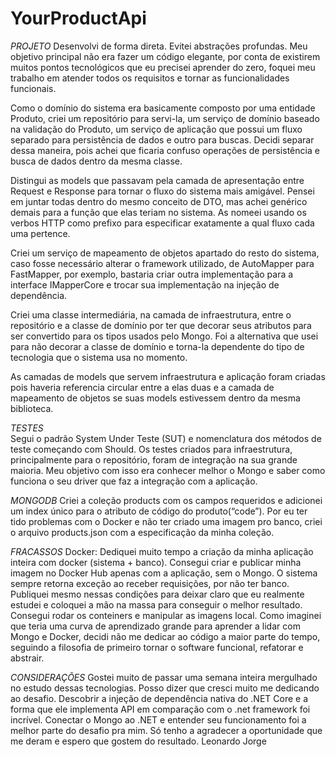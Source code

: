 # YourProductApi

*PROJETO*
Desenvolvi de forma direta. Evitei abstrações profundas. Meu objetivo principal não era fazer um código elegante, por conta de existirem muitos pontos tecnológicos que eu precisei aprender do zero, foquei meu trabalho em atender todos os requisitos e tornar as funcionalidades funcionais.

Como o domínio do sistema era basicamente composto por uma entidade Produto, criei um repositório para servi-la, um serviço de domínio baseado na validação do Produto, um serviço de aplicação que possui um fluxo separado para persistência de dados e outro para buscas. Decidi separar dessa maneira, pois achei que ficaria confuso operações de persistência e busca de dados dentro da mesma classe.

Distingui as models que passavam pela camada de apresentação entre Request e Response para tornar o fluxo do sistema mais amigável. Pensei em juntar todas dentro do mesmo conceito de DTO, mas achei genérico demais para a função que elas teriam no sistema. As nomeei usando os verbos HTTP como prefixo para especificar exatamente a qual fluxo cada uma pertence. 

Criei um serviço de mapeamento de objetos apartado do resto do sistema, caso fosse necessário alterar o framework utilizado, de AutoMapper para FastMapper, por exemplo, bastaria criar outra implementação para a interface IMapperCore e trocar sua implementação na injeção de dependência.

Criei uma classe intermediária, na camada de infraestrutura, entre o repositório e a classe de domínio por ter que decorar seus atributos para ser convertido para os tipos usados pelo Mongo. Foi a alternativa que usei para não decorar a classe de domínio e torna-la dependente do tipo de tecnologia que o sistema usa no momento.

As camadas de models que servem infraestrutura e aplicação foram criadas pois haveria referencia circular entre a elas duas e a camada de mapeamento de objetos se suas models estivessem dentro da mesma biblioteca.

*TESTES*	
Segui o padrão System Under Teste (SUT) e nomenclatura dos métodos de teste começando com Should.
Os testes criados para infraestrutura, principalmente para o repositório, foram de integração na sua grande maioria. Meu objetivo com isso era conhecer melhor o Mongo e saber como funciona o seu driver que faz a integração com a aplicação.

*MONGODB*
Criei a coleção products com os campos requeridos e adicionei um index único para o atributo de código do produto(“code”).
Por eu ter tido problemas com o Docker e não ter criado uma imagem pro banco, criei o arquivo products.json com a especificação da minha coleção.

*FRACASSOS*
Docker: Dediquei muito tempo a criação da minha aplicação inteira com docker (sistema + banco). Consegui criar e publicar minha imagem no Docker Hub apenas com a aplicação, sem o Mongo. O sistema sempre retorna exceção ao receber requisições, por não ter banco. Publiquei mesmo nessas condições para deixar claro que eu realmente estudei e coloquei a mão na massa para conseguir o melhor resultado.
Consegui rodar os conteiners e manipular as imagens local.
Como imaginei que teria uma curva de aprendizado grande para aprender a lidar com Mongo e Docker, decidi não me dedicar ao código a maior parte do tempo, seguindo a filosofia de primeiro tornar o software funcional, refatorar e abstrair.

*CONSIDERAÇÕES*
Gostei muito de passar uma semana inteira mergulhado no estudo dessas tecnologias. Posso dizer que cresci muito me dedicando ao desafio. Descobrir a injeção de dependência nativa do .NET Core e a forma que ele implementa API em comparação com o .net framework foi incrível. Conectar o Mongo ao .NET e entender seu funcionamento foi a melhor parte do desafio pra mim.
Só tenho a agradecer a oportunidade que me deram e espero que gostem do resultado.
Leonardo Jorge
